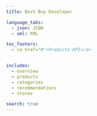 ```yaml
---
title: Best Buy Developer

language_tabs:
  - json: JSON
  - xml: XML

toc_footers:
  - <a href="#">Products API</a>


includes:
  - overview
  - products
  - categories
  - recommendations
  - stores

search: true
---
```









